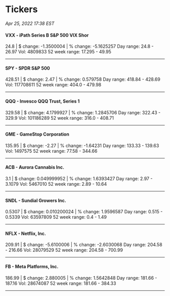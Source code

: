 # Tickers
*Apr 25, 2022 17:38 EST*

#### VXX - iPath Series B S&P 500 VIX Shor
24.8 | $ change: -1.3500004 | % change: -5.1625257
Day range: 24.8 - 26.97 Vol: 4809833
52 week range: 17.295 - 49.95

---

#### SPY - SPDR S&P 500
428.51 | $ change: 2.47 | % change: 0.579758
Day range: 418.84 - 428.69 Vol: 117708611
52 week range: 404.0 - 479.98

---

#### QQQ - Invesco QQQ Trust, Series 1
329.58 | $ change: 4.1799927 | % change: 1.2845706
Day range: 322.43 - 329.9 Vol: 101186289
52 week range: 316.0 - 408.71

---

#### GME - GameStop Corporation
135.95 | $ change: -2.27 | % change: -1.64231
Day range: 133.33 - 139.63 Vol: 1497575
52 week range: 77.58 - 344.66

---

#### ACB - Aurora Cannabis Inc.
3.1 | $ change: 0.049999952 | % change: 1.6393427
Day range: 2.97 - 3.1079 Vol: 5467010
52 week range: 2.89 - 10.64

---

#### SNDL - Sundial Growers Inc.
0.5307 | $ change: 0.010200024 | % change: 1.9596587
Day range: 0.515 - 0.5339 Vol: 63597809
52 week range: 0.4 - 1.49

---

#### NFLX - Netflix, Inc.
209.91 | $ change: -5.6100006 | % change: -2.6030068
Day range: 204.58 - 216.66 Vol: 28079529
52 week range: 204.58 - 700.99

---

#### FB - Meta Platforms, Inc.
186.99 | $ change: 2.880005 | % change: 1.5642848
Day range: 181.66 - 187.16 Vol: 28674087
52 week range: 181.66 - 384.33

---

